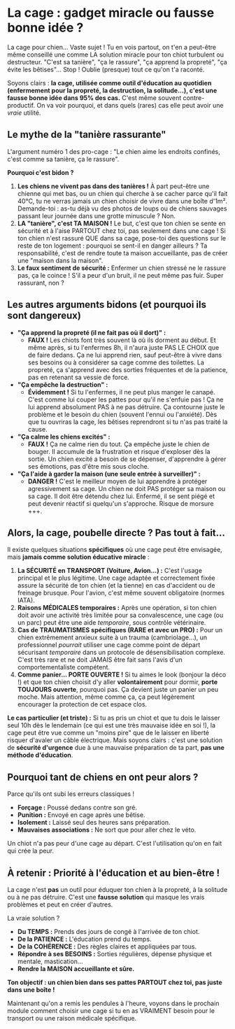 # La cage : gadget miracle ou fausse bonne idée ?

La cage pour chien... Vaste sujet ! Tu en vois partout, on t'en a peut-être même conseillé une comme LA solution miracle pour ton chiot turbulent ou destructeur. "C'est sa tanière", "ça le rassure", "ça apprend la propreté", "ça évite les bêtises"... Stop ! Oublie (presque) tout ce qu'on t'a raconté.

Soyons clairs : **la cage, utilisée comme outil d'éducation au quotidien (enfermement pour la propreté, la destruction, la solitude...), c'est une fausse bonne idée dans 95% des cas.** C'est même souvent contre-productif. On va voir pourquoi, et dans quels (rares) cas elle peut avoir une *vraie* utilité.

## Le mythe de la "tanière rassurante"

L'argument numéro 1 des pro-cage : "Le chien aime les endroits confinés, c'est comme sa tanière, ça le rassure".

**Pourquoi c'est bidon ?**

1.  **Les chiens ne vivent pas dans des tanières !** À part peut-être une chienne qui met bas, ou un chien qui cherche à se cacher parce qu'il fait 40°C, tu ne verras jamais un chien choisir de vivre dans une boîte d'1m². Demande-toi : as-tu déjà vu des photos de loups ou de chiens sauvages passant leur journée dans une grotte minuscule ? Non.
2.  **LA "tanière", c'est TA MAISON !** Le but, c'est que ton chien se sente en sécurité et à l'aise PARTOUT chez toi, pas seulement dans une cage ! Si ton chien n'est rassuré QUE dans sa cage, pose-toi des questions sur le reste de ton logement : pourquoi se sent-il en danger ailleurs ? Ta responsabilité, c'est de rendre toute ta maison accueillante, pas de créer une "maison dans la maison".
3.  **Le faux sentiment de sécurité :** Enfermer un chien stressé ne le rassure pas, ça le coince ! S'il a peur d'un bruit, il ne peut même pas fuir. Super rassurant, non ?

## Les autres arguments bidons (et pourquoi ils sont dangereux)

*   **"Ça apprend la propreté (il ne fait pas où il dort)" :**
    *   **FAUX !** Les chiots font très souvent là où ils dorment au début. Et même après, si tu l'enfermes 8h, il n'aura juste PAS LE CHOIX que de faire dedans. Ça ne lui apprend rien, sauf peut-être à vivre dans ses besoins ou à considérer sa cage comme des toilettes. La propreté, ça s'apprend avec des sorties fréquentes et de la patience, pas en retenant sa vessie de force.
*   **"Ça empêche la destruction" :**
    *   **Évidemment !** Si tu l'enfermes, il ne peut plus manger le canapé. C'est comme lui couper les pattes pour qu'il ne s'enfuie pas ! Ça ne lui apprend absolument PAS à ne pas détruire. Ça contourne juste le problème et le besoin du chien (souvent l'ennui ou l'anxiété). Dès que tu ouvriras la cage, les bêtises reprendront si tu n'as pas traité la cause.
*   **"Ça calme les chiens excités" :**
    *   **FAUX !** Ça ne calme rien du tout. Ça empêche juste le chien de bouger. Il accumule de la frustration et risque d'exploser dès la sortie. Un chien excité a besoin de se dépenser, d'apprendre à gérer ses émotions, pas d'être mis sous cloche.
*   **"Ça l'aide à garder la maison (une seule entrée à surveiller)" :**
    *   **DANGER !** C'est le meilleur moyen de lui apprendre à protéger agressivement sa cage. Un chien ne doit PAS protéger sa maison ou sa cage. Il doit être détendu chez lui. Enfermé, il se sent piégé et peut devenir réactif si quelqu'un s'approche. Risque de morsure +++.

## Alors, la cage, poubelle directe ? Pas tout à fait...

Il existe quelques situations **spécifiques** où une cage peut être envisagée, mais **jamais comme solution éducative miracle** :

1.  **La SÉCURITÉ en TRANSPORT (Voiture, Avion...) :** C'est l'usage principal et le plus légitime. Une cage adaptée et correctement fixée assure la sécurité de ton chien (et la tienne) en cas d'accident ou de freinage brusque. Pour l'avion, c'est même souvent obligatoire (normes IATA).
2.  **Raisons MÉDICALES temporaires :** Après une opération, si ton chien doit avoir une activité très limitée pour sa convalescence, une cage (ou un parc) peut être une aide *temporaire*, sous contrôle vétérinaire.
3.  **Cas de TRAUMATISMES spécifiques (RARE et avec un PRO) :** Pour un chien extrêmement anxieux suite à un trauma (cambriolage...), un professionnel *pourrait* utiliser une cage comme point de départ sécurisant *temporaire* dans un protocole de désensibilisation complexe. C'est très rare et ne doit JAMAIS être fait sans l'avis d'un comportementaliste compétent.
4.  **Comme panier... PORTE OUVERTE !** Si tu aimes le look (bonjour la déco !) et que ton chien choisit d'y aller **volontairement** pour dormir, **porte TOUJOURS ouverte**, pourquoi pas. Ça devient juste un panier un peu moche. Mais attention, même comme ça, ça peut légèrement encourager la protection de cet espace clos.

**Le cas particulier (et triste) :** Si tu as pris un chiot et que tu dois le laisser seul 10h dès le lendemain (ce qui est une très mauvaise idée en soi !), la cage peut être vue comme un "moins pire" que de le laisser en liberté risquer d'avaler un câble électrique. Mais soyons clairs : c'est une solution de **sécurité d'urgence** due à une mauvaise préparation de ta part, **pas une méthode d'éducation**.

## Pourquoi tant de chiens en ont peur alors ?

Parce qu'ils ont subi les erreurs classiques !

*   **Forçage :** Poussé dedans contre son gré.
*   **Punition :** Envoyé en cage après une bêtise.
*   **Isolement :** Laissé seul des heures sans préparation.
*   **Mauvaises associations :** Ne sort que pour aller chez le véto.

Un chiot n'a pas peur d'une cage au départ. C'est l'utilisation qu'on en fait qui crée la peur.

## À retenir : Priorité à l'éducation et au bien-être !

La cage n'est **pas** un outil pour éduquer ton chien à la propreté, à la solitude ou à ne pas détruire. C'est une **fausse solution** qui masque les vrais problèmes et peut en créer d'autres.

La vraie solution ?

*   **Du TEMPS :** Prends des jours de congé à l'arrivée de ton chiot.
*   **De la PATIENCE :** L'éducation prend du temps.
*   **De la COHÉRENCE :** Des règles claires et appliquées par tous.
*   **Répondre à ses BESOINS :** Sorties régulières, dépense physique et mentale, mastication...
*   **Rendre la MAISON accueillante et sûre.**

**Ton objectif : un chien bien dans ses pattes PARTOUT chez toi, pas juste dans une boîte !**

Maintenant qu'on a remis les pendules à l'heure, voyons dans le prochain module comment choisir une cage si tu en as VRAIMENT besoin pour le transport ou une raison médicale spécifique. 